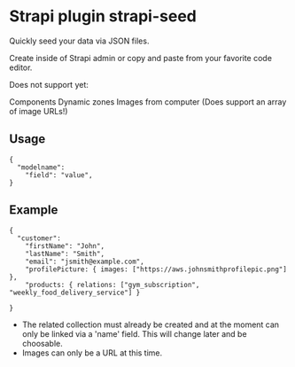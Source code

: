 # Strapi plugin strapi-seed

Quickly seed your data via JSON files.

Create inside of Strapi admin or copy and paste from your favorite code editor.

Does not support yet:

Components
Dynamic zones
Images from computer (Does support an array of image URLs!)


## Usage

```
{
  "modelname":
    "field": "value",
}
```

## Example


```
{
  "customer":
    "firstName": "John",
    "lastName": "Smith",
    "email": "jsmith@example.com",
    "profilePicture: { images: ["https://aws.johnsmithprofilepic.png"] },
    "products: { relations: ["gym_subscription", "weekly_food_delivery_service"] } 

}
```

- The related collection must already be created and at the moment can only be linked via a 'name' field. This will change later and be choosable.
- Images can only be a URL at this time. 
